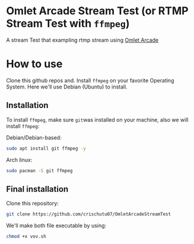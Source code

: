 # Omlet Arcade Stream Test (or RTMP Stream Test with `ffmpeg`)
A stream Test that exampling rtmp stream using [Omlet Arcade](https://omlet.gg)
# How to use
Clone this github repos and. Install `ffmpeg` on your favorite Operating System. Here we'll use Debian (Ubuntu) to install.
## Installation
To install `ffmpeg`, make sure `git`was installed on your machine, also we will install `ffmpeg`:

Debian/Debian-based:
```sh
sudo apt install git ffmpeg -y
```

Arch linux:
```sh
sudo pacman -S git ffmpeg
```
## Final installation
Clone this repository:
```sh
git clone https://github.com/crischutu07/OmletArcadeStreamTest
```
We'll make both file executable by using:
```sh
chmod +x vov.sh
```
